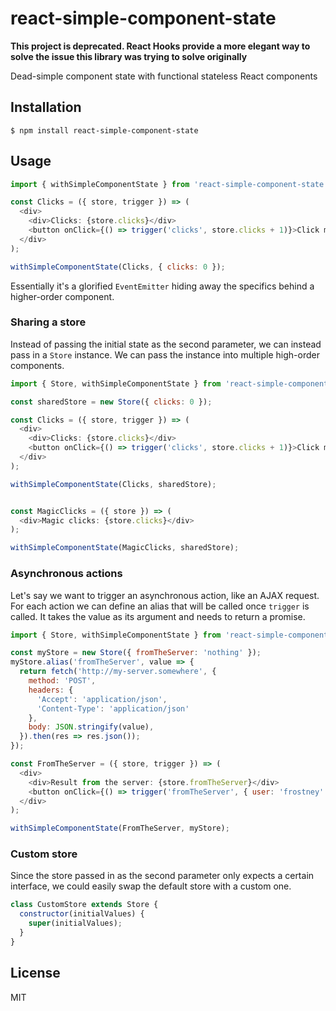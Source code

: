 # react-simple-component-state

**This project is deprecated. React Hooks provide a more elegant way to solve the issue this library was trying to solve originally**

Dead-simple component state with functional stateless React components

## Installation

```
$ npm install react-simple-component-state
```

## Usage
```javascript
import { withSimpleComponentState } from 'react-simple-component-state';

const Clicks = ({ store, trigger }) => (
  <div>
    <div>Clicks: {store.clicks}</div>
    <button onClick={() => trigger('clicks', store.clicks + 1)}>Click me!</button>
  </div>
);

withSimpleComponentState(Clicks, { clicks: 0 });
```

Essentially it's a glorified `EventEmitter` hiding away the specifics behind a higher-order component.

### Sharing a store
Instead of passing the initial state as the second parameter, we can instead pass in a `Store` instance. We can pass the instance into multiple high-order components.

```javascript
import { Store, withSimpleComponentState } from 'react-simple-component-state';

const sharedStore = new Store({ clicks: 0 });

const Clicks = ({ store, trigger }) => (
  <div>
    <div>Clicks: {store.clicks}</div>
    <button onClick={() => trigger('clicks', store.clicks + 1)}>Click me!</button>
  </div>
);

withSimpleComponentState(Clicks, sharedStore);


const MagicClicks = ({ store }) => (
  <div>Magic clicks: {store.clicks}</div>
);

withSimpleComponentState(MagicClicks, sharedStore);
```

### Asynchronous actions
Let's say we want to trigger an asynchronous action, like an AJAX request. For each action we can define an alias that will be called once `trigger` is called. It takes the value as its argument and needs to return a promise.

```javascript
import { Store, withSimpleComponentState } from 'react-simple-component-state';

const myStore = new Store({ fromTheServer: 'nothing' });
myStore.alias('fromTheServer', value => {
  return fetch('http://my-server.somewhere', {
    method: 'POST',
    headers: {
      'Accept': 'application/json',
      'Content-Type': 'application/json'
    },
    body: JSON.stringify(value),
  }).then(res => res.json());
});

const FromTheServer = ({ store, trigger }) => (
  <div>
    <div>Result from the server: {store.fromTheServer}</div>
    <button onClick={() => trigger('fromTheServer', { user: 'frostney' })}>Start the request!</div>
  </div>
);

withSimpleComponentState(FromTheServer, myStore);
```

### Custom store
Since the store passed in as the second parameter only expects a certain interface, we could easily swap the default store with a custom one.

```javascript
class CustomStore extends Store {
  constructor(initialValues) {
    super(initialValues);
  }
}


```

## License
MIT

